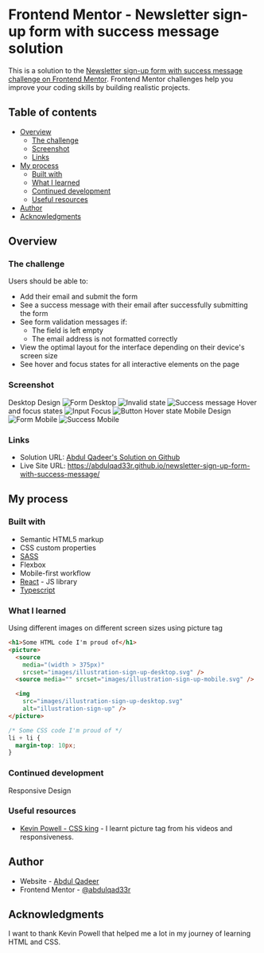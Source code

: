 # Frontend Mentor - Newsletter sign-up form with success message solution

This is a solution to the [Newsletter sign-up form with success message challenge on Frontend Mentor](https://www.frontendmentor.io/challenges/newsletter-signup-form-with-success-message-3FC1AZbNrv). Frontend Mentor challenges help you improve your coding skills by building realistic projects.

## Table of contents

- [Overview](#overview)
  - [The challenge](#the-challenge)
  - [Screenshot](#screenshot)
  - [Links](#links)
- [My process](#my-process)
  - [Built with](#built-with)
  - [What I learned](#what-i-learned)
  - [Continued development](#continued-development)
  - [Useful resources](#useful-resources)
- [Author](#author)
- [Acknowledgments](#acknowledgments)

## Overview

### The challenge

Users should be able to:

- Add their email and submit the form
- See a success message with their email after successfully submitting the form
- See form validation messages if:
  - The field is left empty
  - The email address is not formatted correctly
- View the optimal layout for the interface depending on their device's screen size
- See hover and focus states for all interactive elements on the page

### Screenshot

Desktop Design
![Form Desktop](/public/screenshots/form-desktop.jpeg)
![Invalid state](/public/screenshots/invalid-state-desktop.jpeg)
![Success message](/public/screenshots/success-desktop.jpeg)
Hover and focus states
![Input Focus](/public/screenshots/focus-state-input-desktop.jpeg)
![Button Hover state](/public/screenshots/hover-state-desktop.jpeg)
Mobile Design
![Form Mobile](/public/screenshots/form-mobile.jpeg)
![Success Mobile](/public/screenshots/success-mobile.jpeg)

### Links

- Solution URL: [Abdul Qadeer's Solution on Github](https://github.com/abdulqad33r/newsletter-sign-up-form-with-success-message)
- Live Site URL: https://abdulqad33r.github.io/newsletter-sign-up-form-with-success-message/

## My process

### Built with

- Semantic HTML5 markup
- CSS custom properties
- [SASS](https://sass-lang.com/)
- Flexbox
- Mobile-first workflow
- [React](https://reactjs.org/) - JS library
- [Typescript](https://www.typescriptlang.org/)

### What I learned

Using different images on different screen sizes using picture tag

```html
<h1>Some HTML code I'm proud of</h1>
<picture>
  <source
    media="(width > 375px)"
    srcset="images/illustration-sign-up-desktop.svg" />
  <source media="" srcset="images/illustration-sign-up-mobile.svg" />

  <img
    src="images/illustration-sign-up-desktop.svg"
    alt="illustration-sign-up" />
</picture>
```

```css
/* Some CSS code I'm proud of */
li + li {
  margin-top: 10px;
}
```

### Continued development

Responsive Design

### Useful resources

- [Kevin Powell - CSS king](https://www.youtube.com/@KevinPowell) - I learnt picture tag from his videos and responsiveness.

## Author

- Website - [Abdul Qadeer](https://abdulqad33r.github.io/newsletter-sign-up-form-with-success-message/)
- Frontend Mentor - [@abdulqad33r](https://www.frontendmentor.io/profile/abdulqad33r)

## Acknowledgments

I want to thank Kevin Powell that helped me a lot in my journey of learning HTML and CSS.
